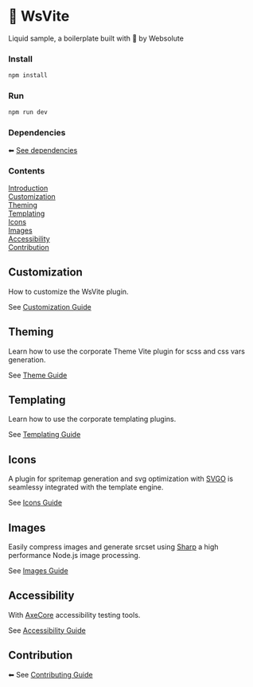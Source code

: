 # 🔵 WsVite

Liquid sample, a boilerplate built with 🖤 by Websolute

### Install 

```sh
npm install
```

### Run

```sh
npm run dev
```

### Dependencies
⬅ [See dependencies](../../docs/DEPENDENCIES.md)  

### Contents
[Introduction](../docs/INTRODUCTION.md)  
[Customization](#customization)  
[Theming](#theming)  
[Templating](#templating)  
[Icons](#icons)  
[Images](#images)  
[Accessibility](#accessibility)   
[Contribution](#contribution)  

## Customization
How to customize the WsVite plugin.  

See [Customization Guide](../docs/CUSTOMIZATION.md)

## Theming
Learn how to use the corporate Theme Vite plugin for scss and css vars generation.  

See [Theme Guide](../docs/THEMING.md)

## Templating
Learn how to use the corporate templating plugins.  

See [Templating Guide](../docs/TEMPLATING.md)

## Icons
A plugin for spritemap generation and svg optimization with [SVGO](https://github.com/svg/svgo) is seamlessy integrated with the template engine.  

See [Icons Guide](../docs/ICONS.md)

## Images
Easily compress images and generate srcset using [Sharp](https://sharp.pixelplumbing.com/) a high performance Node.js image processing.  

See [Images Guide](../docs/IMAGES.md)

## Accessibility
With [AxeCore](https://www.deque.com/axe/) accessibility testing tools. 

See [Accessibility Guide](../docs/ACCESSIBILITY.md)

## Contribution
⬅ See [Contributing Guide](../../CONTRIBUTING.md)
